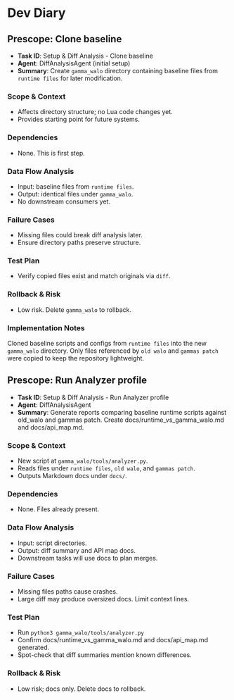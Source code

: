 # Dev Diary


## Prescope: Clone baseline
- **Task ID**: Setup & Diff Analysis - Clone baseline
- **Agent**: DiffAnalysisAgent (initial setup)
- **Summary**: Create `gamma_walo` directory containing baseline files from `runtime files` for later modification.

### Scope & Context
- Affects directory structure; no Lua code changes yet.
- Provides starting point for future systems.

### Dependencies
- None. This is first step.

### Data Flow Analysis
- Input: baseline files from `runtime files`.
- Output: identical files under `gamma_walo`.
- No downstream consumers yet.

### Failure Cases
- Missing files could break diff analysis later.
- Ensure directory paths preserve structure.

### Test Plan
- Verify copied files exist and match originals via `diff`.

### Rollback & Risk
- Low risk. Delete `gamma_walo` to rollback.


### Implementation Notes
Cloned baseline scripts and configs from `runtime files` into the new `gamma_walo` directory. Only files referenced by `old walo` and `gammas patch` were copied to keep the repository lightweight.

## Prescope: Run Analyzer profile
- **Task ID**: Setup & Diff Analysis - Run Analyzer profile
- **Agent**: DiffAnalysisAgent
- **Summary**: Generate reports comparing baseline runtime scripts against old_walo and gammas patch. Create docs/runtime_vs_gamma_walo.md and docs/api_map.md.

### Scope & Context
- New script at `gamma_walo/tools/analyzer.py`.
- Reads files under `runtime files`, `old walo`, and `gammas patch`.
- Outputs Markdown docs under `docs/`.

### Dependencies
- None. Files already present.

### Data Flow Analysis
- Input: script directories.
- Output: diff summary and API map docs.
- Downstream tasks will use docs to plan merges.

### Failure Cases
- Missing files paths cause crashes.
- Large diff may produce oversized docs. Limit context lines.

### Test Plan
- Run `python3 gamma_walo/tools/analyzer.py`
- Confirm docs/runtime_vs_gamma_walo.md and docs/api_map.md generated.
- Spot-check that diff summaries mention known differences.

### Rollback & Risk
- Low risk; docs only. Delete docs to rollback.

